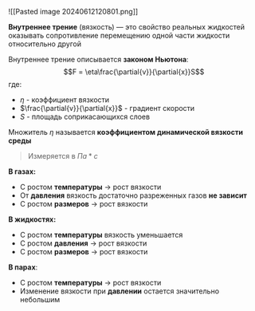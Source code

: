 ![[Pasted image 20240612120801.png]]

**Внутреннее трение** (вязкость) — это свойство реальных жидкостей оказывать сопротивление перемещению одной части жидкости относительно другой

Внутреннее трение описывается **законом Ньютона**:$$F = \eta\frac{\partial{v}}{\partial{x}}S$$где: 
- $\eta$ - коэффициент вязкости
- $\frac{\partial{v}}{\partial{x}}$ - градиент скорости
- $S$ - площадь соприкасающихся слоев

Множитель $\eta$ называется **коэффициентом динамической вязкости среды** 

> Измеряется в $Па * с$

**В газах:** 
- С ростом **температуры** $\to$ рост вязкости
- От **давления** вязкость достаточно разреженных газов **не зависит**
- С ростом **размеров** $\to$ рост вязкости

**В жидкостях:**
- C ростом **температуры** вязкость уменьшается
- С ростом **давления** $\to$ рост вязкости
- С ростом **размеров** $\to$ рост вязкости

**В парах**:
- С ростом **температуры** $\to$ рост вязкости
- Изменение вязкости при **давлении** остается значительно небольшим